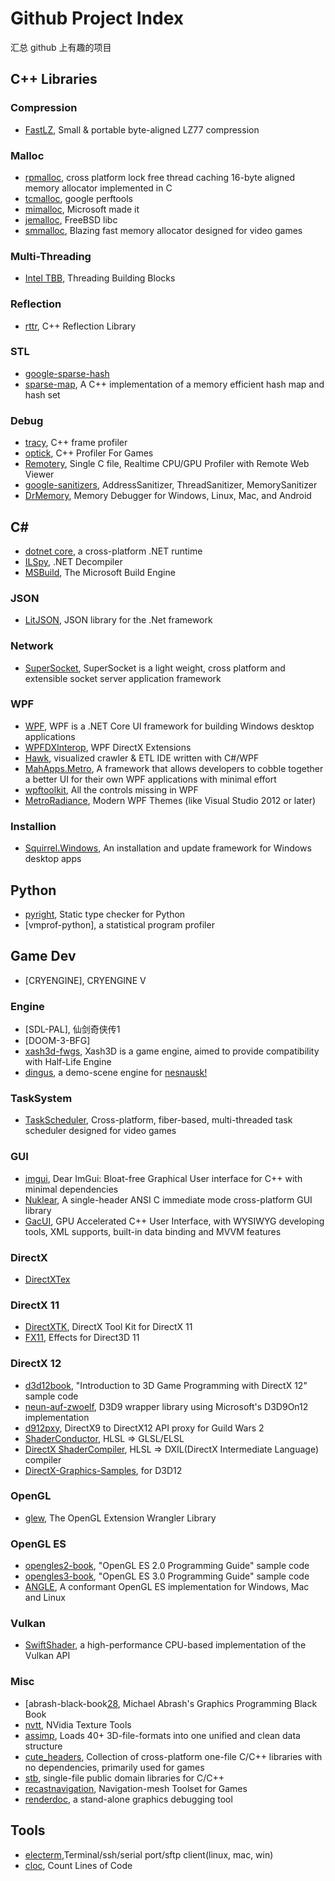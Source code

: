 # Github Project Index

汇总 github 上有趣的项目


## C++ Libraries

### Compression

 * [FastLZ][10], Small & portable byte-aligned LZ77 compression

### Malloc

 * [rpmalloc][2], cross platform lock free thread caching 16-byte aligned memory allocator implemented in C
 * [tcmalloc][3], google perftools
 * [mimalloc][4], Microsoft made it
 * [jemalloc][5], FreeBSD libc
 * [smmalloc][12], Blazing fast memory allocator designed for video games

### Multi-Threading

 * [Intel TBB][45], Threading Building Blocks

### Reflection

 * [rttr][11], C++ Reflection Library

### STL

 * [google-sparse-hash][8]
 * [sparse-map][9], A C++ implementation of a memory efficient hash map and hash set

### Debug

 * [tracy][1], C++ frame profiler
 * [optick][6], C++ Profiler For Games
 * [Remotery][46], Single C file, Realtime CPU/GPU Profiler with Remote Web Viewer
 * [google-sanitizers][23], AddressSanitizer, ThreadSanitizer, MemorySanitizer
 * [DrMemory][51], Memory Debugger for Windows, Linux, Mac, and Android


## C#

 * [dotnet core][60], a cross-platform .NET runtime
 * [ILSpy][27], .NET Decompiler
 * [MSBuild][37], The Microsoft Build Engine

### JSON

 * [LitJSON][22], JSON library for the .Net framework

### Network

 * [SuperSocket][41], SuperSocket is a light weight, cross platform and extensible socket server application framework

### WPF

 * [WPF][14], WPF is a .NET Core UI framework for building Windows desktop applications
 * [WPFDXInterop][13], WPF DirectX Extensions
 * [Hawk][26], visualized crawler & ETL IDE written with C#/WPF
 * [MahApps.Metro][43], A framework that allows developers to cobble together a better UI for their own WPF applications with minimal effort
 * [wpftoolkit][44], All the controls missing in WPF
 * [MetroRadiance][50], Modern WPF Themes (like Visual Studio 2012 or later)

### Installion

 * [Squirrel.Windows][59], An installation and update framework for Windows desktop apps


## Python

 * [pyright][21], Static type checker for Python
 * [vmprof-python], a statistical program profiler


## Game Dev

 * [CRYENGINE], CRYENGINE V

### Engine

 * [SDL-PAL], 仙剑奇侠传1
 * [DOOM-3-BFG]
 * [xash3d-fwgs][29], Xash3D is a game engine, aimed to provide compatibility with Half-Life Engine
 * [dingus][33], a demo-scene engine for [nesnausk!][34]

### TaskSystem

 * [TaskScheduler][52], Cross-platform, fiber-based, multi-threaded task scheduler designed for video games

### GUI

 * [imgui][53], Dear ImGui: Bloat-free Graphical User interface for C++ with minimal dependencies
 * [Nuklear][36], A single-header ANSI C immediate mode cross-platform GUI library
 * [GacUI][49], GPU Accelerated C++ User Interface, with WYSIWYG developing tools, XML supports, built-in data binding and MVVM features

### DirectX

 * [DirectXTex][56]

### DirectX 11

 * [DirectXTK][57], DirectX Tool Kit for DirectX 11
 * [FX11][58], Effects for Direct3D 11

### DirectX 12

 * [d3d12book][16], "Introduction to 3D Game Programming with DirectX 12" sample code
 * [neun-auf-zwoelf][19], D3D9 wrapper library using Microsoft's D3D9On12 implementation
 * [d912pxy][20], DirectX9 to DirectX12 API proxy for Guild Wars 2
 * [ShaderConductor][63], HLSL => GLSL/ELSL
 * [DirectX ShaderCompiler][35], HLSL => DXIL(DirectX Intermediate Language) compiler
 * [DirectX-Graphics-Samples][55], for D3D12

### OpenGL

 * [glew][47], The OpenGL Extension Wrangler Library

### OpenGL ES

 * [opengles2-book][18], "OpenGL ES 2.0 Programming Guide" sample code
 * [opengles3-book][17], "OpenGL ES 3.0 Programming Guide" sample code
 * [ANGLE][32], A conformant OpenGL ES implementation for Windows, Mac and Linux

### Vulkan

 * [SwiftShader][31], a high-performance CPU-based implementation of the Vulkan API

### Misc

 * [abrash-black-book[28], Michael Abrash's Graphics Programming Black Book
 * [nvtt][15], NVidia Texture Tools
 * [assimp][38], Loads 40+ 3D-file-formats into one unified and clean data structure
 * [cute_headers][39], Collection of cross-platform one-file C/C++ libraries with no dependencies, primarily used for games
 * [stb][62], single-file public domain libraries for C/C++
 * [recastnavigation][54], Navigation-mesh Toolset for Games
 * [renderdoc][61], a stand-alone graphics debugging tool


## Tools

 * [electerm][7],Terminal/ssh/serial port/sftp client(linux, mac, win)
 * [cloc][25], Count Lines of Code


[1]:https://github.com/wolfpld/tracy
[2]:https://github.com/mjansson/rpmalloc
[3]:https://github.com/gperftools/gperftools
[4]:https://github.com/microsoft/mimalloc
[5]:http://jemalloc.net/
[6]:https://github.com/bombomby/optick
[7]:https://github.com/electerm/electerm
[8]:https://github.com/sparsehash/sparsehash
[9]:https://github.com/Tessil/sparse-map
[10]:https://github.com/ariya/FastLZ
[11]:https://github.com/rttrorg/rttr
[12]:https://github.com/SergeyMakeev/smmalloc
[13]:https://github.com/microsoft/WPFDXInterop
[14]:https://github.com/dotnet/wpf
[15]:https://github.com/castano/nvidia-texture-tools
[16]:https://github.com/d3dcoder/d3d12book
[17]:https://github.com/danginsburg/opengles3-book
[18]:https://github.com/danginsburg/opengles-book-samples
[19]:https://github.com/Joshua-Ashton/neun-auf-zwoelf
[20]:https://github.com/megai2/d912pxy
[21]:https://github.com/microsoft/pyright
[22]:https://github.com/LitJSON/litjson
[23]:https://github.com/google/sanitizers
[24]:https://github.com/vmprof/vmprof-python
[25]:https://github.com/AlDanial/cloc
[26]:https://github.com/ferventdesert/Hawk
[27]:https://github.com/icsharpcode/ILSpy
[28]:https://github.com/jagregory/abrash-black-book
[29]:https://github.com/FWGS/xash3d-fwgs
[30]:[https://github.com/id-Software/DOOM-3-BFG]
[31]:https://github.com/google/swiftshader
[32]:https://github.com/google/angle
[33]:https://github.com/aras-p/dingus
[34]:http://www.nesnausk.org/
[35]:https://github.com/microsoft/DirectXShaderCompiler
[36]:https://github.com/Immediate-Mode-UI/Nuklear
[37]:https://github.com/dotnet/msbuild
[38]:https://github.com/assimp/assimp
[39]:https://github.com/RandyGaul/cute_headers
[40]:https://github.com/sdlpal/sdlpal
[41]:https://github.com/kerryjiang/SuperSocket
[42]:https://github.com/Dirkster99/AvalonDock
[43]:https://github.com/MahApps/MahApps.Metro
[44]:https://github.com/xceedsoftware/wpftoolkit
[45]:https://github.com/oneapi-src/oneTBB
[46]:https://github.com/Celtoys/Remotery
[47]:https://github.com/nigels-com/glew
[48]:https://github.com/CRYTEK/CRYENGINE
[49]:https://github.com/vczh-libraries/GacUI
[50]:https://github.com/Grabacr07/MetroRadiance
[51]:https://github.com/DynamoRIO/drmemory
[52]:https://github.com/SergeyMakeev/TaskScheduler
[53]:https://github.com/ocornut/imgui
[54]:https://github.com/recastnavigation/recastnavigation
[55]:https://github.com/microsoft/DirectX-Graphics-Samples
[56]:https://github.com/microsoft/DirectXTex
[57]:https://github.com/microsoft/DirectXTK
[58]:https://github.com/microsoft/FX11
[59]:https://github.com/Squirrel/Squirrel.Windows
[60]:https://github.com/dotnet/runtime
[61]:https://github.com/baldurk/renderdoc
[62]:https://github.com/nothings/stb
[63]:https://github.com/microsoft/ShaderConductor
